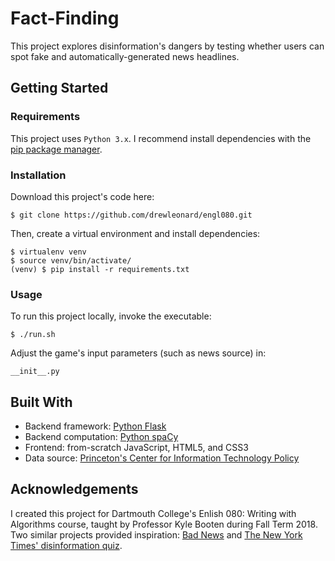 # Fact-Finding

This project explores disinformation's dangers by testing whether users can spot fake and automatically-generated news headlines.

## Getting Started

### Requirements

This project uses `Python 3.x`. I recommend install dependencies with the [pip package manager](https://pip.pypa.io/en/stable/installing/).

### Installation

Download this project's code here:
```
$ git clone https://github.com/drewleonard/engl080.git
```
Then, create a virtual environment and install dependencies:
```
$ virtualenv venv
$ source venv/bin/activate/
(venv) $ pip install -r requirements.txt
```

### Usage
To run this project locally, invoke the executable:
```
$ ./run.sh
```
Adjust the game's input parameters (such as news source) in:
```
__init__.py
```

## Built With
* Backend framework: [Python Flask](http://flask.pocoo.org/)
* Backend computation: [Python spaCy](https://spacy.io/)
* Frontend: from-scratch JavaScript, HTML5, and CSS3
* Data source: [Princeton's Center for Information Technology Policy](https://freedom-to-tinker.com/2016/09/14/all-the-news-thats-fit-to-change-insights-into-a-corpus-of-2-5-million-news-headlines/)

## Acknowledgements

I created this project for Dartmouth College's Enlish 080: Writing with Algorithms course, taught by Professor Kyle Booten during Fall Term 2018. Two similar projects provided inspiration: [Bad News](https://getbadnews.com/#intro) and [The New York Times' disinformation quiz](https://www.nytimes.com/interactive/2018/09/04/technology/facebook-influence-campaigns-quiz.html).
